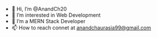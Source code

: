 - 👋 Hi, I’m @AnandCh20
- 👀 I’m interested in Web Development
- 🌱 I’m a MERN Stack Developer
- 📫 How to reach connet at anandchaurasia99@gmail.com

<!---
AnandCh20/AnandCh20 is a ✨ special ✨ repository because its `README.md` (this file) appears on your GitHub profile.
You can click the Preview link to take a look at your changes.
--->
